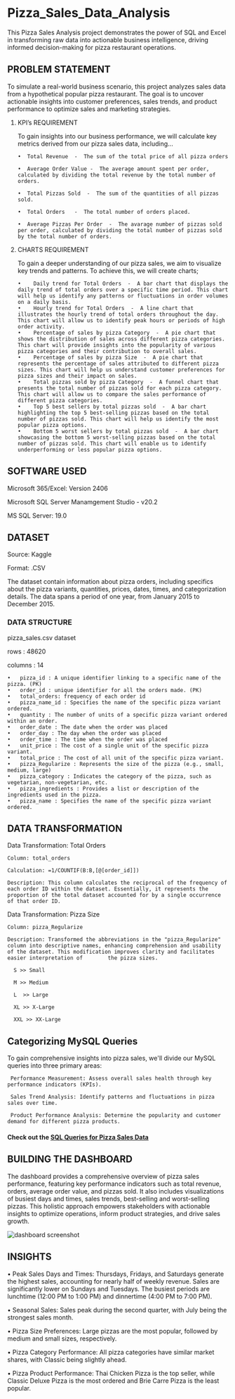 # Pizza_Sales_Data_Analysis

This Pizza Sales Analysis project demonstrates the power of SQL and Excel in transforming raw data into actionable business intelligence, driving informed decision-making for pizza restaurant operations.


## PROBLEM STATEMENT

To simulate a real-world business scenario, this project analyzes sales data from a hypothetical popular pizza restaurant. 
The goal is to uncover actionable insights into customer preferences, sales trends, and product performance to optimize sales and marketing strategies.
1.   KPI’s REQUIREMENT

     To gain insights into our business performance, we will calculate key metrics derived from our pizza sales data, including...


         •	Total Revenue  -  The sum of the total price of all pizza orders
     
         •	Average Order Value -  The average amount spent per order, calculated by dividing the total revenue by the total number of orders. 
     
         •	Total Pizzas Sold  -  The sum of the quantities of all pizzas sold.
     
         •	Total Orders   -  The total number of orders placed.
     
         •	Average Pizzas Per Order  -  The avarage number of pizzas sold per order, calculated by dividing the total number of pizzas sold by the total number of orders.

2. CHARTS REQUIREMENT

   To gain a deeper understanding of our pizza sales, we aim to visualize key trends and patterns. To achieve this, we will create charts;

       •	Daily trend for Total Orders  -  A bar chart that displays the daily trend of total orders over a specific time period. This chart will help us identify any patterns or fluctuations in order volumes on a daily basis.
       •	Hourly trend for Total Orders  -  A line chart that illustrates the hourly trend of total orders throughout the day. This chart will allow us to identify peak hours or periods of high order activity.
       •	Percentage of sales by pizza Category  -  A pie chart that shows the distribution of sales across different pizza categories. This chart will provide insights into the popularity of various pizza categories and their contribution to overall sales. 
       •	Percentage of sales by pizza Size  -  A pie chart that represents the percentage of sales attributed to different pizza sizes. This chart will help us understand customer preferences for pizza sizes and their impact on sales.
       •	Total pizzas sold by pizza Category  -  A funnel chart that presents the total number of pizzas sold for each pizza category. This chart will allow us to compare the sales performance of different pizza categories.
       •	Top 5 best sellers by total pizzas sold  -  A bar chart highlighting the top 5 best-selling pizzas based on the total number of pizzas sold. This chart will help us identify the most popular pizza options.
       •	Bottom 5 worst sellers by total pizzas sold  -  A bar chart showcasing the bottom 5 worst-selling pizzas based on the total number of pizzas sold. This chart will enable us to identify underperforming or less popular pizza options.


## SOFTWARE USED
   

  Microsoft 365/Excel:  Version 2406

  Microsoft SQL Server Manamgement Studio - v20.2

  MS SQL Server: 19.0

## DATASET

Source:  Kaggle

Format:  .CSV

The dataset contain information about pizza orders, including specifics about the pizza variants, quantities, prices, dates, times, and categorization details. The data spans a period of one year, from January 2015 to December 2015.

### DATA STRUCTURE 

pizza_sales.csv dataset

rows : 48620

columns : 14

     
    •	pizza_id : A unique identifier linking to a specific name of the pizza. (PK)
    •	order_id : unique identifier for all the orders made. (PK)
    •	total_orders: frequency of each order id
    •	pizza_name_id : Specifies the name of the specific pizza variant ordered.
    •	quantity : The number of units of a specific pizza variant ordered within an order.
    •	order_date : The date when the order was placed
    •	order_day : The day when the order was placed
    •	order_time : The time when the order was placed
    •	unit_price : The cost of a single unit of the specific pizza variant.
    •	total_price : The cost of all unit of the specific pizza variant.
    •	pizza_Regularize : Represents the size of the pizza (e.g., small, medium, large)
    •	pizza_category : Indicates the category of the pizza, such as vegetarian, non-vegetarian, etc.
    •	pizza_ingredients : Provides a list or description of the ingredients used in the pizza.
    •	pizza_name : Specifies the name of the specific pizza variant ordered.


## DATA TRANSFORMATION


Data Transformation: Total Orders

    Column: total_orders

    Calculation: =1/COUNTIF(B:B,[@[order_id]])

    Description: This column calculates the reciprocal of the frequency of each order ID within the dataset. Essentially, it represents the proportion of the total dataset accounted for by a single occurrence of that order ID. 

Data Transformation: Pizza Size
    
    Column: pizza_Regularize
    
    Description: Transformed the abbreviations in the "pizza_Regularize" column into descriptive names, enhancing comprehension and usability of the dataset. This modification improves clarity and facilitates easier interpretation of        the pizza sizes.

      S >> Small

      M >> Medium

      L  >> Large

      XL >> X-Large

      XXL >> XX-Large


## Categorizing MySQL Queries 


To gain comprehensive insights into pizza sales, we'll divide our MySQL queries into three primary areas:

     Performance Measurement: Assess overall sales health through key performance indicators (KPIs).
     
     Sales Trend Analysis: Identify patterns and fluctuations in pizza sales over time.
     
     Product Performance Analysis: Determine the popularity and customer demand for different pizza products.

#### Check out the [SQL Queries for Pizza Sales Data](https://github.com/ChathurangiWithana/Pizza_Sales_Data_Analysis/blob/main/SQL%20Queries%20for%20Pizza%20Sales%20Data)


## BUILDING THE DASHBOARD 

The dashboard provides a comprehensive overview of pizza sales performance, featuring key performance indicators such as total revenue, orders, average order value, and pizzas sold. It also includes visualizations of busiest days and times, sales trends, best-selling and worst-selling pizzas. This holistic approach empowers stakeholders with actionable insights to optimize operations, inform product strategies, and drive sales growth.

![dashboard screenshot](https://github.com/user-attachments/assets/b3d30917-88ec-4663-a2bb-6ca1387f8602)

## INSIGHTS

•  Peak Sales Days and Times: Thursdays, Fridays, and Saturdays generate the highest sales, accounting for nearly half of weekly revenue. Sales are significantly lower on Sundays and Tuesdays. The busiest periods are lunchtime              (12:00 PM to 1:00 PM) and dinnertime (4:00 PM to 7:00 PM).

•  Seasonal Sales: Sales peak during the second quarter, with July being the strongest sales month.

•  Pizza Size Preferences: Large pizzas are the most popular, followed by medium and small sizes, respectively.

•  Pizza Category Performance: All pizza categories have similar market shares, with Classic being slightly ahead.

•  Pizza Product Performance: Thai Chicken Pizza is the top seller, while Classic Deluxe Pizza is the most ordered and Brie Carre Pizza is the least popular.







   

